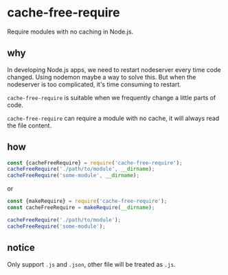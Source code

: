 # cache-free-require

Require modules with no caching in Node.js.

## why

In developing Node.js apps, we need to restart nodeserver every time code changed. Using nodemon maybe a way to solve this. But when the nodeserver is too complicated, it's time consuming to restart.

`cache-free-require` is suitable when we frequently change a little parts of code.

`cache-free-require` can require a module with no cache, it will always read the file content.

## how

```javascript
const {cacheFreeRequire} = require('cache-free-require');
cacheFreeRequire('./path/to/module', __dirname);
cacheFreeRequire('some-module', __dirname);
```

or

```javascript
const {makeRequire} = require('cache-free-require');
const cacheFreeRequire = makeRequire(__dirname);

cacheFreeRequire('./path/to/module');
cacheFreeRequire('some-module');
```

## notice

Only support `.js` and `.json`, other file will be treated as `.js`.